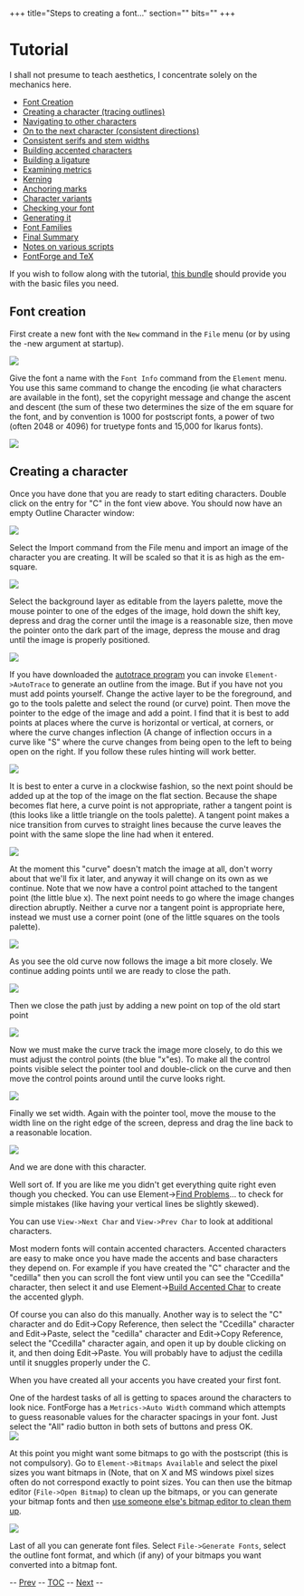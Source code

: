 +++
title="Steps to creating a font..."
section=""
bits=""
+++


Tutorial
========

I shall not presume to teach aesthetics, I concentrate solely on the
mechanics here.

-   [Font Creation](editexample.html#FontCreate)
-   [Creating a character (tracing
    outlines)](editexample.html#CharCreate)
-   [Navigating to other characters](editexample2.html#Navigating)
-   [On to the next character (consistent
    directions)](editexample2.html#Creating-o)
-   [Consistent serifs and stem
    widths](editexample3.html#consistent-stems)
-   [Building accented characters](editexample4.html#accents)
-   [Building a ligature](editexample4.html#ligature)
-   [Examining metrics](editexample5.html#metrics)
-   [Kerning](editexample5.html#Kerning)
-   [Anchoring marks](editexample6.html#Marks)
-   [Character variants](editexample6.html#Variants)
-   [Checking your font](editexample7.html#checking)
-   [Generating it](editexample7.html#generating)
-   [Font Families](editexample7.html#Families)
-   [Final Summary](editexample7.html#summary)
-   [Notes on various scripts](scriptnotes.html#Special)
-   [FontForge and TeX](PfaEdit-TeX.html#TeX)

If you wish to follow along with the tutorial, [this
bundle](tutorial.tgz) should provide you with the basic files you need.

Font creation
-------------

First create a new font with the `New` command in the `File` menu (or by
using the -new argument at startup).

![](img/newfont.png)

Give the font a name with the `Font Info` command from the `Element`
menu. You use this same command to change the encoding (ie what
characters are available in the font), set the copyright message and
change the ascent and descent (the sum of these two determines the size
of the em square for the font, and by convention is 1000 for postscript
fonts, a power of two (often 2048 or 4096) for truetype fonts and 15,000
for Ikarus fonts).

![](img/fontinfo.png)

Creating a character
--------------------

Once you have done that you are ready to start editing characters.
Double click on the entry for "C" in the font view above. You should now
have an empty Outline Character window:

![](img/C1.png)

Select the Import command from the File menu and import an image of the
character you are creating. It will be scaled so that it is as high as
the em-square.

![](img/C2.png)

Select the background layer as editable from the layers palette, move
the mouse pointer to one of the edges of the image, hold down the shift
key, depress and drag the corner until the image is a reasonable size,
then move the pointer onto the dark part of the image, depress the mouse
and drag until the image is properly positioned.

![](img/C3.png)

If you have downloaded the [autotrace
program](http://sourceforge.net/projects/autotrace/) you can invoke
`Element->AutoTrace` to generate an outline from the image. But if you
have not you must add points yourself. Change the active layer to be the
foreground, and go to the tools palette and select the round (or curve)
point. Then move the pointer to the edge of the image and add a point. I
find that it is best to add points at places where the curve is
horizontal or vertical, at corners, or where the curve changes
inflection (A change of inflection occurs in a curve like "S" where the
curve changes from being open to the left to being open on the right. If
you follow these rules hinting will work better.

![](img/C4.png)

It is best to enter a curve in a clockwise fashion, so the next point
should be added up at the top of the image on the flat section. Because
the shape becomes flat here, a curve point is not appropriate, rather a
tangent point is (this looks like a little triangle on the tools
palette). A tangent point makes a nice transition from curves to
straight lines because the curve leaves the point with the same slope
the line had when it entered.

![](img/C5.png)

At the moment this "curve" doesn't match the image at all, don't worry
about that we'll fix it later, and anyway it will change on its own as
we continue. Note that we now have a control point attached to the
tangent point (the little blue x). The next point needs to go where the
image changes direction abruptly. Neither a curve nor a tangent point is
appropriate here, instead we must use a corner point (one of the little
squares on the tools palette).

![](img/C6.png)

As you see the old curve now follows the image a bit more closely. We
continue adding points until we are ready to close the path.

![](img/C7.png)

Then we close the path just by adding a new point on top of the old
start point

![](img/C8.png)

Now we must make the curve track the image more closely, to do this we
must adjust the control points (the blue "x"es). To make all the control
points visible select the pointer tool and double-click on the curve and
then move the control points around until the curve looks right.

![](img/C9.png)

Finally we set width. Again with the pointer tool, move the mouse to the
width line on the right edge of the screen, depress and drag the line
back to a reasonable location.

![](img/C10.png)

And we are done with this character.

Well sort of. If you are like me you didn't get everything quite right
even though you checked. You can use Element-\>[Find
Problems](problems.html)... to check for simple mistakes (like having
your vertical lines be slightly skewed).

You can use `View->Next Char` and `View->Prev Char` to look at
additional characters.

Most modern fonts will contain accented characters. Accented characters
are easy to make once you have made the accents and base characters they
depend on. For example if you have created the "C" character and the
"cedilla" then you can scroll the font view until you can see the
"Ccedilla" character, then select it and use Element-\>[Build Accented
Char](accented.html) to create the accented glyph.

Of course you can also do this manually. Another way is to select the
"C" character and do Edit-\>Copy Reference, then select the "Ccedilla"
character and Edit-\>Paste, select the "cedilla" character and
Edit-\>Copy Reference, select the "Ccedilla" character again, and open
it up by double clicking on it, and then doing Edit-\>Paste. You will
probably have to adjust the cedilla until it snuggles properly under the
C.

When you have created all your accents you have created your first font.

One of the hardest tasks of all is getting to spaces around the
characters to look nice. FontForge has a `Metrics->Auto Width` command
which attempts to guess reasonable values for the character spacings in
your font. Just select the "All" radio button in both sets of buttons
and press OK.\
 *![](img/autowidth.png)*

At this point you might want some bitmaps to go with the postscript
(this is not compulsory). Go to `Element->Bitmaps Available` and select
the pixel sizes you want bitmaps in (Note, that on X and MS windows
pixel sizes often do not correspond exactly to point sizes. You can then
use the bitmap editor (`File->Open Bitmap`) to clean up the bitmaps, or
you can generate your bitmap fonts and then [use someone else's bitmap
editor to clean them up](http://clr.nmsu.edu/~mleisher/download.html).

![](img/BitmapView.png)

Last of all you can generate font files. Select `File->Generate Fonts`,
select the outline font format, and which (if any) of your bitmaps you
want converted into a bitmap font.

-- [Prev](overview.html) -- [TOC](overview.html) --
[Next](editexample2.html) --
